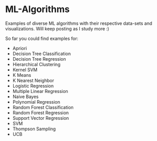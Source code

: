 # ML-Algorithms

Examples of diverse ML algorithms with their respective data-sets and visualizations. Will keep posting as I study more :)

So far you could find examples for:

- Apriori
- Decision Tree Classification
- Decision Tree Regression
- Hierarchical Clustering
- Kernel SVM
- K Means
- K Nearest Neighbor
- Logistic Regression
- Multiple Linear Regression
- Naive Bayes
- Polynomial Regression
- Random Forest Classification
- Random Forest Regression
- Support Vector Regression
- SVM
- Thompson Sampling
- UCB
